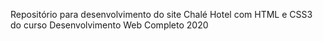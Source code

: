 Repositório para desenvolvimento do site Chalé Hotel com HTML e CSS3 do curso Desenvolvimento Web Completo 2020 
